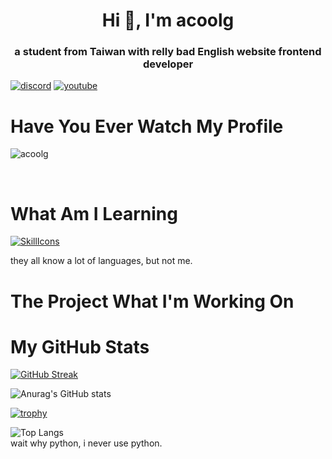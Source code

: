 <h1 align="center">Hi 👋, I'm acoolg</h1>
<h3 align="center">a student from Taiwan with relly bad English website frontend developer</h3>

<p align="center">  
    
[![discord](https://cdn.discordapp.com/attachments/1168126524440989707/1239213276005535754/11.png?ex=66421acc&is=6640c94c&hm=8ca62a20206125d84fab9873a4e3608964502d7e752a3a76e4f835664161fef0&)](https://discord.gg/Sgb65x97e7) 
[![youtube](https://cdn.discordapp.com/attachments/1168126524440989707/1239213796556275784/12.png?ex=66421b48&is=6640c9c8&hm=184da304f0d657b724f44ffb70d31e096fc5bc0be4aacf1aad82444808ecdbeb&)](https://discord.gg/Sgb65x97e7)

</p>
<h1>
    Have You Ever Watch My Profile
</h1>
<p align="left"> <img src="https://komarev.com/ghpvc/?username=acoolg&label=Profile%20views&color=0e75b6&style=flat" alt="acoolg" /> </p>
<br>

<h1>What Am I Learning</h1>

[![SkillIcons](https://skillicons.dev/icons?i=anaconda,vscode,npm,windows,ts,replit,powershell,notion,nodejs,js,html,svg,githubactions,gmail,git,firebase,discord,css,blender,md&perline=8)](https://www.youtube.com/watch?v=dQw4w9WgXcQ)

they all know a lot of languages, but not me.
<br/>

<h1>
    The Project What I'm Working On
</h1>

<h1>
    My GitHub Stats
</h1>

[![GitHub Streak](https://streak-stats.demolab.com?user=acoolg&theme=transparent&hide_border=true)](https://www.youtube.com/watch?v=dQw4w9WgXcQ)

![Anurag's GitHub stats](https://github-readme-stats.vercel.app/api?username=acoolg&show_icons=true&theme=transparent)

[![trophy](https://github-profile-trophy.vercel.app/?username=acoolg)](https://github.com/acoolg/github-profile-trophy)

![Top Langs](https://github-readme-stats.vercel.app/api/top-langs/?username=acoolg&layout=compact)  
wait why python, i never use python.

